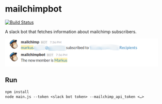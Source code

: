 # mailchimpbot

[![Build Status](https://travis-ci.org/YummyMail/mailchimpbot.svg?branch=master)](https://travis-ci.org/YummyMail/mailchimpbot)

A slack bot that fetches information about mailchimp subscribers.

![What it does](./what.png)

## Run

    npm install
    node main.js --token <slack bot token> --mailchimp_api_token <…>
